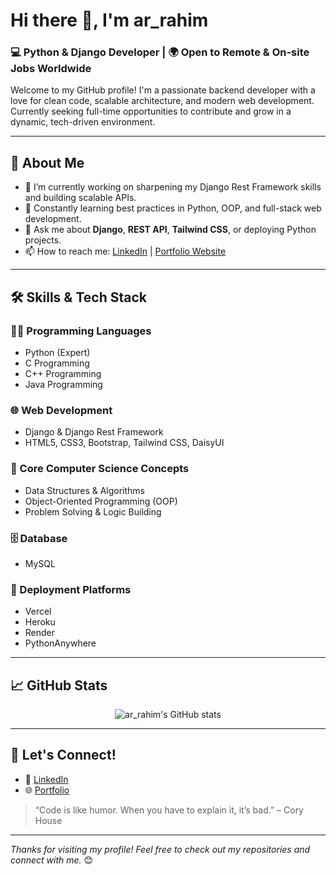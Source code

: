 # Hi there 👋, I'm ar_rahim

### 💻 Python & Django Developer | 🌍 Open to Remote & On-site Jobs Worldwide

Welcome to my GitHub profile! I'm a passionate backend developer with a love for clean code, scalable architecture, and modern web development. Currently seeking full-time opportunities to contribute and grow in a dynamic, tech-driven environment.

---

## 🚀 About Me

- 🔭 I’m currently working on sharpening my Django Rest Framework skills and building scalable APIs.
- 🌱 Constantly learning best practices in Python, OOP, and full-stack web development.
- 💬 Ask me about **Django**, **REST API**, **Tailwind CSS**, or deploying Python projects.
- 📫 How to reach me: [LinkedIn](https://www.linkedin.com/in/arrahim0) | [Portfolio Website](https://ar-rahim-cxtp.onrender.com/)

---

## 🛠️ Skills & Tech Stack

### 👨‍💻 Programming Languages
- Python (Expert)
- C Programming
- C++ Programming
- Java Programming

### 🌐 Web Development
- Django & Django Rest Framework
- HTML5, CSS3, Bootstrap, Tailwind CSS, DaisyUI

### 🧠 Core Computer Science Concepts
- Data Structures & Algorithms
- Object-Oriented Programming (OOP)
- Problem Solving & Logic Building

### 🗄️ Database
- MySQL

### 🚀 Deployment Platforms
- Vercel
- Heroku
- Render
- PythonAnywhere

---

## 📈 GitHub Stats

<p align="center">
  <img src="https://github-readme-stats.vercel.app/api?username=ar-rahim&show_icons=true&theme=radical" alt="ar_rahim's GitHub stats" />
</p>

---

## 📣 Let's Connect!

- 💼 [LinkedIn](https://www.linkedin.com/in/arrahim0)
- 🌐 [Portfolio](https://ar-rahim-cxtp.onrender.com/)

> “Code is like humor. When you have to explain it, it’s bad.” – Cory House

---

_Thanks for visiting my profile! Feel free to check out my repositories and connect with me._ 😊

